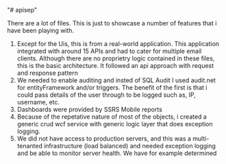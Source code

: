 "# apisep" 

There are a lot of files.  This is just to showcase a number of features that i have been playing with.

1. Except for the Uis, this is from a real-world application.  This application integrated with around 15 APIs and had to cater for multiple email clients.  Although there are no proprietry logic contained in these files, this is the basic architecture.  It followed an api approach with request and response pattern
2. We needed to enable auditing and insted of SQL Audit I used audit.net for entityFramework and/or triggers.  The benefit of the first is that i could pass details of the user through to be logged such as, IP, username, etc.
3. Dashboards were provided by SSRS Mobile reports  
4. Because of the repetative nature of most of the objects, i created a generic crud wcf service with generic logic layer that does exception logging.
5. We did not have access to production servers, and this was a multi-tenanted infrastructure (load balanced) and needed exception logging and be able to monitor server health.  We have for example determined
